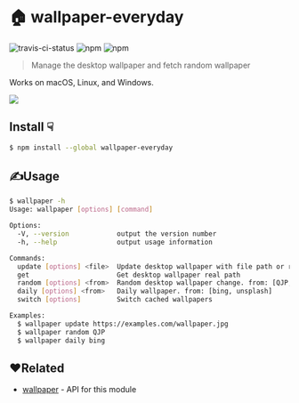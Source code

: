 # 🏠 wallpaper-everyday

![travis-ci-status](https://travis-ci.com/normalHamal/wallpaper-everyday.svg?token=czeEFWLqsGpBh6jhTeTm&branch=master) ![npm](https://img.shields.io/npm/v/wallpaper-everyday.svg) ![npm](https://img.shields.io/npm/dm/wallpaper-everyday.svg)

> Manage the desktop wallpaper and fetch random wallpaper

Works on macOS, Linux, and Windows.

![](http://static.qvjunping.me/8c37c72f-8291-4462-acb4-9c2d541a07f2.gif)


## Install ☟

```bash
$ npm install --global wallpaper-everyday
```


## ✍Usage

```bash
$ wallpaper -h
Usage: wallpaper [options] [command]

Options:
  -V, --version            output the version number
  -h, --help               output usage information

Commands:
  update [options] <file>  Update desktop wallpaper with file path or remote url
  get                      Get desktop wallpaper real path
  random [options] <from>  Random desktop wallpaper change. from: [QJP, unsplash]
  daily [options] <from>   Daily wallpaper. from: [bing, unsplash]
  switch [options]         Switch cached wallpapers

Examples:
  $ wallpaper update https://examples.com/wallpaper.jpg
  $ wallpaper random QJP
  $ wallpaper daily bing
```


## ❤Related

- [wallpaper](https://github.com/sindresorhus/wallpaper) - API for this module
